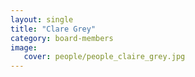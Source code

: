 ```yaml
---
layout: single
title: "Clare Grey"
category: board-members
image:
   cover: people/people_claire_grey.jpg
---
```


